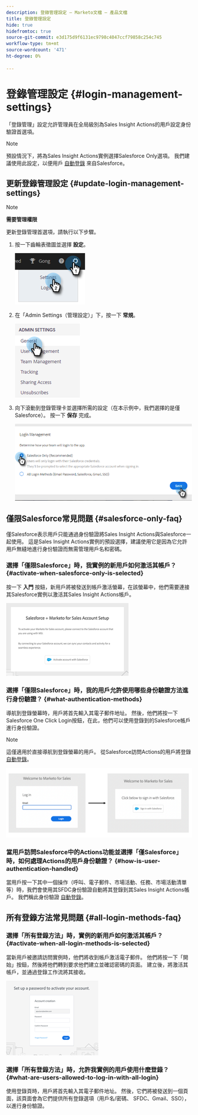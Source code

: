 ```yaml
---
description: 登錄管理設定 — Marketo文檔 — 產品文檔
title: 登錄管理設定
hide: true
hidefromtoc: true
source-git-commit: e3d175d9f6131ec9798c4047ccf79858c254c745
workflow-type: tm+mt
source-wordcount: '471'
ht-degree: 0%

---
```


# 登錄管理設定 {#login-management-settings}

「登錄管理」設定允許管理員在全局級別為Sales Insight Actions的用戶設定身份驗證首選項。

>[!NOTE]
>
>預設情況下，將為Sales Insight Actions實例選擇Salesforce Only選項。 我們建議使用此設定，以便用戶 [自動登錄](/help/marketo/product-docs/marketo-sales-insight/actions/admin/auto-login-from-salesforce.md) 來自Salesforce。

## 更新登錄管理設定 {#update-login-management-settings}

>[!NOTE]
>
>**需要管理權限**

更新登錄管理首選項，請執行以下步驟。

1. 按一下齒輪表徵圖並選擇 **設定**。

   ![](assets/login-management-settings-1.png)

1. 在「Admin Settings（管理設定）」下，按一下 **常規**。

   ![](assets/login-management-settings-2.png)

1. 向下滾動到登錄管理卡並選擇所需的設定（在本示例中，我們選擇的是僅Salesforce）。 按一下 **保存** 完成。

   ![](assets/login-management-settings-3.png)

## 僅限Salesforce常見問題 {#salesforce-only-faq}

僅Salesforce表示用戶只能通過身份驗證將Sales Insight Actions與Salesforce一起使用。 這是Sales Insight Actions實例的預設選擇，建議使用它是因為它允許用戶無縫地進行身份驗證而無需管理用戶名和密碼。

### 選擇「僅限Salesforce」時，我實例的新用戶如何激活其帳戶？ {#activate-when-salesforce-only-is-selected}

按一下 **入門** 按鈕，新用戶將被發送到帳戶激活螢幕，在該螢幕中，他們需要連接其Salesforce實例以激活其Sales Insight Actions帳戶。

![](assets/login-management-settings-4.png)

### 選擇「僅限Salesforce」時，我的用戶允許使用哪些身份驗證方法進行身份驗證？ {#what-authentication-methods}

導航到登錄螢幕時，用戶將首先輸入其電子郵件地址。 然後，他們將按一下Salesforce One Click Login按鈕，在此，他們可以使用登錄到的Salesforce帳戶進行身份驗證。

>[!NOTE]
>
>這僅適用於直接導航到登錄螢幕的用戶。 從Salesforce訪問Actions的用戶將登錄 [自動登錄](/help/marketo/product-docs/marketo-sales-insight/actions/admin/auto-login-from-salesforce.md)。

![](assets/login-management-settings-5.png)

### 當用戶訪問Salesforce中的Actions功能並選擇「僅Salesforce」時，如何處理Actions的用戶身份驗證？ {#how-is-user-authentication-handled}

當用戶按一下其中一個操作（呼叫、電子郵件、市場活動、任務、市場活動清單等）時，我們會使用其SFDC身份驗證自動將其登錄到其Sales Insight Actions帳戶。 我們稱此身份驗證 [自動登錄](/help/marketo/product-docs/marketo-sales-insight/actions/admin/auto-login-from-salesforce.md)。

## 所有登錄方法常見問題 {#all-login-methods-faq}

### 選擇「所有登錄方法」時，實例的新用戶如何激活其帳戶？ {#activate-when-all-login-methods-is-selected}

當新用戶被邀請訪問實例時，他們將收到帳戶激活電子郵件。 他們將按一下「開始」按鈕，然後將他們轉到要求他們建立並確認密碼的頁面。 建立後，將激活其帳戶，並通過登錄工作流將其接收。

![](assets/login-management-settings-6.png)

### 選擇「所有登錄方法」時，允許我實例的用戶使用什麼登錄？ {#what-are-users-allowed-to-log-in-with-all-login}

使用登錄頁時，用戶將首先輸入其電子郵件地址。 然後，它們將被發送到一個頁面，該頁面會為它們提供所有登錄選項（用戶名/密碼、 SFDC、Gmail、SSO），以進行身份驗證。
